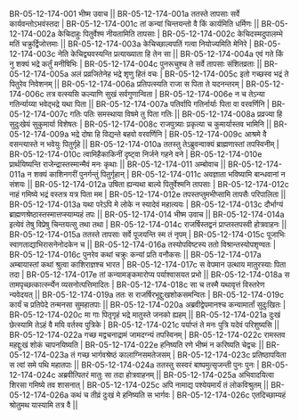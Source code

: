 BR-05-12-174-001  	भीष्म उवाच ||
BR-05-12-174-001a	ततस्ते तापसाः सर्वे कार्यवन्तोऽभवंस्तदा |
BR-05-12-174-001c	तां कन्यां चिन्तयन्तो वै किं कार्यमिति धर्मिणः ||
BR-05-12-174-002a	केचिदाहुः पितुर्वेश्म नीयतामिति तापसाः |
BR-05-12-174-002c	केचिदस्मदुपालम्भे मतिं चक्रुर्द्विजोत्तमाः ||
BR-05-12-174-003a	केचिच्छाल्वपतिं गत्वा नियोज्यमिति मेनिरे |
BR-05-12-174-003c	नेति केचिद्व्यवस्यन्ति प्रत्याख्याता हि तेन सा ||
BR-05-12-174-004a	एवं गते किं नु शक्यं भद्रे कर्तुं मनीषिभिः |
BR-05-12-174-004c	पुनरूचुश्च ते सर्वे तापसाः संशितव्रताः ||
BR-05-12-174-005a	अलं प्रव्रजितेनेह भद्रे शृणु हितं वचः |
BR-05-12-174-005c	इतो गच्छस्व भद्रं ते पितुरेव निवेशनम् ||
BR-05-12-174-006a	प्रतिपत्स्यति राजा स पिता ते यदनन्तरम् |
BR-05-12-174-006c	तत्र वत्स्यसि कल्याणि सुखं सर्वगुणान्विता |
BR-05-12-174-006e 	न च तेऽन्या गतिर्न्याय्या भवेद्भद्रे यथा पिता ||
BR-05-12-174-007a	पतिर्वापि गतिर्नार्याः पिता वा वरवर्णिनि |
BR-05-12-174-007c	गतिः पतिः समस्थाया विषमे तु पिता गतिः ||
BR-05-12-174-008a	प्रव्रज्या हि सुदुःखेयं सुकुमार्या विशेषतः |
BR-05-12-174-008c	राजपुत्र्याः प्रकृत्या च कुमार्यास्तव भामिनि ||
BR-05-12-174-009a	भद्रे दोषा हि विद्यन्ते बहवो वरवर्णिनि |
BR-05-12-174-009c	आश्रमे वै वसन्त्यास्ते न भवेयुः पितुर्गृहे ||
BR-05-12-174-010a	ततस्तु तेऽब्रुवन्वाक्यं ब्राह्मणास्तां तपस्विनीम् | 
BR-05-12-174-010c	त्वामिहैकाकिनीं दृष्ट्वा निर्जने गहने वने |
BR-05-12-174-010e 	प्रार्थयिष्यन्ति राजेन्द्रास्तस्मान्मैवं मनः कृथाः ||
BR-05-12-174-011  	अम्बोवाच || 
BR-05-12-174-011a	न शक्यं काशिनगरीं पुनर्गन्तुं पितुर्गृहान्  |
BR-05-12-174-011c	अवज्ञाता भविष्यामि बान्धवानां न संशयः ||
BR-05-12-174-012a	उषिता ह्यन्यथा बाल्ये पितुर्वेश्मनि तापसाः |
BR-05-12-174-012c	नाहं गमिष्ये भद्रं वस्तत्र यत्र पिता मम |
BR-05-12-174-012e 	तपस्तप्तुमभीप्सामि तापसैः परिपालिता ||
BR-05-12-174-013a	यथा परेऽपि मे लोके न स्यादेवं महात्ययः |
BR-05-12-174-013c	दौर्भाग्यं ब्राह्मणश्रेष्ठास्तस्मात्तप्स्याम्यहं तपः ||
BR-05-12-174-014  	भीष्म उवाच ||
BR-05-12-174-014a	इत्येवं तेषु विप्रेषु चिन्तयत्सु तथा तथा |
BR-05-12-174-014c	राजर्षिस्तद्वनं प्राप्तस्तपस्वी होत्रवाहनः ||
BR-05-12-174-015a	ततस्ते तापसाः सर्वे पूजयन्ति स्म तं नृपम् |
BR-05-12-174-015c	पूजाभिः स्वागताद्याभिरासनेनोदकेन च ||
BR-05-12-174-016a	तस्योपविष्टस्य ततो विश्रान्तस्योपशृण्वतः |
BR-05-12-174-016c	पुनरेव कथां चक्रुः कन्यां प्रति वनौकसः ||
BR-05-12-174-017a	अम्बायास्तां कथां श्रुत्वा काशिराज्ञश्च भारत |
BR-05-12-174-017c	स वेपमान उत्थाय मातुरस्याः पिता तदा |
BR-05-12-174-017e 	तां कन्यामङ्कमारोप्य पर्याश्वासयत प्रभो ||
BR-05-12-174-018a	स तामपृच्छत्कार्त्स्न्येन व्यसनोत्पत्तिमादितः |
BR-05-12-174-018c	सा च तस्मै यथावृत्तं विस्तरेण न्यवेदयत् ||
BR-05-12-174-019a	ततः स राजर्षिरभूद्दुःखशोकसमन्वितः |
BR-05-12-174-019c	कार्यं च प्रतिपेदे तन्मनसा सुमहातपाः ||
BR-05-12-174-020a	अब्रवीद्वेपमानश्च कन्यामार्तां सुदुःखितः |
BR-05-12-174-020c	मा गाः पितृगृहं भद्रे मातुस्ते जनको ह्यहम् ||
BR-05-12-174-021a	दुःखं छेत्स्यामि तेऽहं वै मयि वर्तस्व पुत्रिके |
BR-05-12-174-021c	पर्याप्तं ते मनः पुत्रि यदेवं परिशुष्यसि ||
BR-05-12-174-022a	गच्छ मद्वचनाद्रामं जामदग्न्यं तपस्विनम् |
BR-05-12-174-022c	रामस्तव महद्दुःखं शोकं चापनयिष्यति |
BR-05-12-174-022e 	हनिष्यति रणे भीष्मं न करिष्यति चेद्वचः ||
BR-05-12-174-023a	तं गच्छ भार्गवश्रेष्ठं कालाग्निसमतेजसम् |
BR-05-12-174-023c	प्रतिष्ठापयिता स त्वां समे पथि महातपाः ||
BR-05-12-174-024a	ततस्तु सस्वरं बाष्पमुत्सृजन्ती पुनः पुनः |
BR-05-12-174-024c	अब्रवीत्पितरं मातुः सा तदा होत्रवाहनम् ||
BR-05-12-174-025a	अभिवादयित्वा शिरसा गमिष्ये तव शासनात् |
BR-05-12-174-025c	अपि नामाद्य पश्येयमार्यं तं लोकविश्रुतम् ||
BR-05-12-174-026a	कथं च तीव्रं दुःखं मे हनिष्यति स भार्गवः |
BR-05-12-174-026c	एतदिच्छाम्यहं श्रोतुमथ यास्यामि तत्र वै ||
